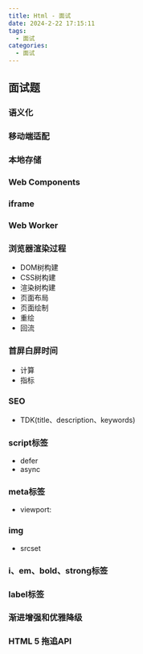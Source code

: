 ```yaml
---
title: Html - 面试
date: 2024-2-22 17:15:11
tags:
  - 面试
categories:
  - 面试
---
```


## 面试题

### 语义化

### 移动端适配

### 本地存储

### Web Components

### iframe

### Web Worker

### 浏览器渲染过程

- DOM树构建
- CSS树构建
- 渲染树构建
- 页面布局
- 页面绘制
- 重绘
- 回流

### 首屏白屏时间

- 计算
- 指标

### SEO

- TDK(title、description、keywords)

### script标签

- defer
- async

### meta标签

- viewport:

### img

- srcset

### i、em、bold、strong标签

### label标签

### 渐进增强和优雅降级

### HTML 5 拖追API
